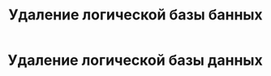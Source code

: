 ﻿---
layout: default
title: Удаление логической базы банных
nav_order: 2
parent: Управление схемой данных
grand_parent: Работа с системой
has_children: false
---

Удаление логической базы данных
===============================